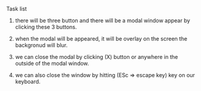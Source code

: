 Task list

1. there will be three button and there will be a modal window appear by clicking these 3 buttons.

2. when the modal will be appeared, it will be overlay on the screen the backgronud will blur.

3. we can close the modal by clicking (X) button or anywhere in the outside of the modal window.

4. we can also close the window by hitting (ESc => escape key) key on our keyboard.

<!-- to run this project open terminal and print (live-server) -->
